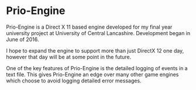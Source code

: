 # Prio-Engine

Prio-Engine is a Direct X 11 based engine developed for my final year university project at University of Central Lancashire. Development began in June of 2016. 

I hope to expand the engine to support more than just DirectX 12 one day, however that day will be at some point in the future.

One of the key features of Prio-Engine is the detailed logging of events in a text file. This gives Prio-Engine an edge over many other game engines which choose to avoid logging detailed error messages.
